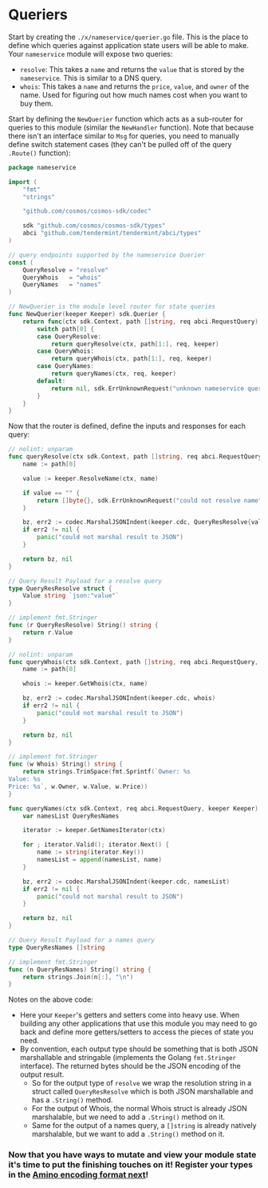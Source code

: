 # Queriers

Start by creating the `./x/nameservice/querier.go` file. This is the place to define which queries against application state users will be able to make. Your `nameservice` module will expose two queries:

- `resolve`: This takes a `name` and returns the `value` that is stored by the `nameservice`. This is similar to a DNS query.
- `whois`: This takes a `name` and returns the `price`, `value`, and `owner` of the name. Used for figuring out how much names cost when you want to buy them.

Start by defining the `NewQuerier` function which acts as a sub-router for queries to this module (similar the `NewHandler` function). Note that because there isn't an interface similar to `Msg` for queries, you need to manually define switch statement cases (they can't be pulled off of the query `.Route()` function):

```go
package nameservice

import (
	"fmt"
	"strings"

	"github.com/cosmos/cosmos-sdk/codec"

	sdk "github.com/cosmos/cosmos-sdk/types"
	abci "github.com/tendermint/tendermint/abci/types"
)

// query endpoints supported by the nameservice Querier
const (
	QueryResolve = "resolve"
	QueryWhois   = "whois"
	QueryNames   = "names"
)

// NewQuerier is the module level router for state queries
func NewQuerier(keeper Keeper) sdk.Querier {
	return func(ctx sdk.Context, path []string, req abci.RequestQuery) (res []byte, err sdk.Error) {
		switch path[0] {
		case QueryResolve:
			return queryResolve(ctx, path[1:], req, keeper)
		case QueryWhois:
			return queryWhois(ctx, path[1:], req, keeper)
		case QueryNames:
			return queryNames(ctx, req, keeper)
		default:
			return nil, sdk.ErrUnknownRequest("unknown nameservice query endpoint")
		}
	}
}
```

Now that the router is defined, define the inputs and responses for each query:

```go
// nolint: unparam
func queryResolve(ctx sdk.Context, path []string, req abci.RequestQuery, keeper Keeper) (res []byte, err sdk.Error) {
	name := path[0]

	value := keeper.ResolveName(ctx, name)

	if value == "" {
		return []byte{}, sdk.ErrUnknownRequest("could not resolve name")
	}

	bz, err2 := codec.MarshalJSONIndent(keeper.cdc, QueryResResolve{value})
	if err2 != nil {
		panic("could not marshal result to JSON")
	}

	return bz, nil
}

// Query Result Payload for a resolve query
type QueryResResolve struct {
	Value string `json:"value"`
}

// implement fmt.Stringer
func (r QueryResResolve) String() string {
	return r.Value
}

// nolint: unparam
func queryWhois(ctx sdk.Context, path []string, req abci.RequestQuery, keeper Keeper) (res []byte, err sdk.Error) {
	name := path[0]

	whois := keeper.GetWhois(ctx, name)

	bz, err2 := codec.MarshalJSONIndent(keeper.cdc, whois)
	if err2 != nil {
		panic("could not marshal result to JSON")
	}

	return bz, nil
}

// implement fmt.Stringer
func (w Whois) String() string {
	return strings.TrimSpace(fmt.Sprintf(`Owner: %s
Value: %s
Price: %s`, w.Owner, w.Value, w.Price))
}

func queryNames(ctx sdk.Context, req abci.RequestQuery, keeper Keeper) (res []byte, err sdk.Error) {
	var namesList QueryResNames

	iterator := keeper.GetNamesIterator(ctx)

	for ; iterator.Valid(); iterator.Next() {
		name := string(iterator.Key())
		namesList = append(namesList, name)
	}

	bz, err2 := codec.MarshalJSONIndent(keeper.cdc, namesList)
	if err2 != nil {
		panic("could not marshal result to JSON")
	}

	return bz, nil
}

// Query Result Payload for a names query
type QueryResNames []string

// implement fmt.Stringer
func (n QueryResNames) String() string {
	return strings.Join(n[:], "\n")
}
```

Notes on the above code:

- Here your `Keeper`'s getters and setters come into heavy use. When building any other applications that use this module you may need to go back and define more getters/setters to access the pieces of state you need.
- By convention, each output type should be something that is both JSON marshallable and stringable (implements the Golang `fmt.Stringer` interface).  The returned bytes should be the JSON encoding of the output result.
  - So for the output type of `resolve` we wrap the resolution string in a struct called `QueryResResolve` which is both JSON marshallable and has a `.String()` method.
  - For the output of Whois, the normal Whois struct is already JSON marshalable, but we need to add a `.String()` method on it.
  - Same for the output of a names query, a `[]string` is already natively marshalable, but we want to add a `.String()` method on it.

### Now that you have ways to mutate and view your module state it's time to put the finishing touches on it! Register your types in the [Amino encoding format next](./codec.md)!
